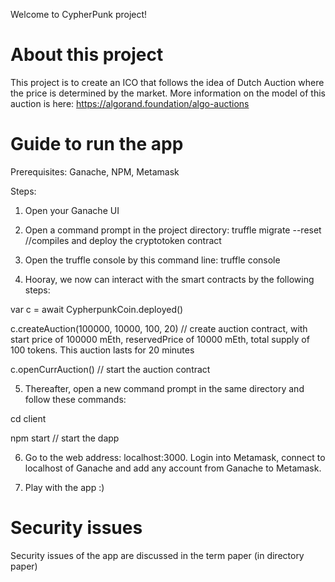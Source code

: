 Welcome to CypherPunk project! 

# About this project
This project is to create an ICO that follows the idea of Dutch Auction where the price is determined by the market. More information on the model of this auction is here: https://algorand.foundation/algo-auctions 

# Guide to run the app

Prerequisites: Ganache, NPM, Metamask

Steps: 

1. Open your Ganache UI

2. Open a command prompt in the project directory: truffle migrate --reset //compiles and deploy the cryptotoken contract

3. Open the truffle console by this command line: truffle console

4. Hooray, we now can interact with the smart contracts by the following steps:

var c = await CypherpunkCoin.deployed()

c.createAuction(100000, 10000, 100, 20) // create auction contract, with start price of 100000 mEth, reservedPrice of 10000 mEth, total supply of 100 tokens. This auction lasts for 20 minutes

c.openCurrAuction() // start the auction contract

5. Thereafter, open a new command prompt in the same directory and follow these commands:

cd client

npm start // start the dapp

6. Go to the web address: localhost:3000. Login into Metamask, connect to localhost of Ganache and add any account from Ganache to Metamask.

7. Play with the app :)
# Security issues

Security issues of the app are discussed in the term paper (in directory paper)


